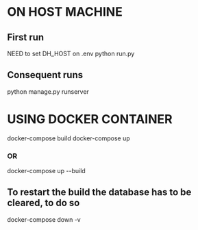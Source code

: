 
# ON HOST MACHINE
## First run
NEED to set DH_HOST on .env
python run.py

## Consequent runs
python manage.py runserver


# USING DOCKER CONTAINER
docker-compose build
docker-compose up

### OR

docker-compose up --build

## To restart the build the database has to be cleared, to do so
docker-compose down -v